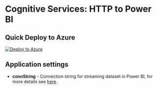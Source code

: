 # Cognitive Services: HTTP to Power BI
## Quick Deploy to Azure

[![Deploy to Azure](http://azuredeploy.net/deploybutton.svg)](https://azuredeploy.net/)

## Application settings

- **connString** - Connection string for streaming dataset in Power BI, for more details see [here](https://gist.github.com/eavanvalkenburg/9d2189fa5db171af4f78e768eb9466a7#power-bi-streaming-dataset).
